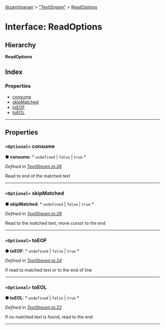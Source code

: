 [@zaml/parser](../README.md) > ["TextStream"](../modules/_textstream_.md) > [ReadOptions](../interfaces/_textstream_.readoptions.md)

# Interface: ReadOptions

## Hierarchy

**ReadOptions**

## Index

### Properties

* [consume](_textstream_.readoptions.md#consume)
* [skipMatched](_textstream_.readoptions.md#skipmatched)
* [toEOF](_textstream_.readoptions.md#toeof)
* [toEOL](_textstream_.readoptions.md#toeol)

---

## Properties

<a id="consume"></a>

### `<Optional>` consume

**● consume**: * `undefined` &#124; `false` &#124; `true`
*

*Defined in [TextStream.ts:26](https://github.com/nexushubs/zaml-lang/blob/5afa52e/packages/zaml-parser/src/TextStream.ts#L26)*

Read to end of the matched text

___
<a id="skipmatched"></a>

### `<Optional>` skipMatched

**● skipMatched**: * `undefined` &#124; `false` &#124; `true`
*

*Defined in [TextStream.ts:28](https://github.com/nexushubs/zaml-lang/blob/5afa52e/packages/zaml-parser/src/TextStream.ts#L28)*

Read to the matched text, move cursor to the end

___
<a id="toeof"></a>

### `<Optional>` toEOF

**● toEOF**: * `undefined` &#124; `false` &#124; `true`
*

*Defined in [TextStream.ts:24](https://github.com/nexushubs/zaml-lang/blob/5afa52e/packages/zaml-parser/src/TextStream.ts#L24)*

If read to matched text or to the end of line

___
<a id="toeol"></a>

### `<Optional>` toEOL

**● toEOL**: * `undefined` &#124; `false` &#124; `true`
*

*Defined in [TextStream.ts:22](https://github.com/nexushubs/zaml-lang/blob/5afa52e/packages/zaml-parser/src/TextStream.ts#L22)*

If no matched text is found, read to the end

___


